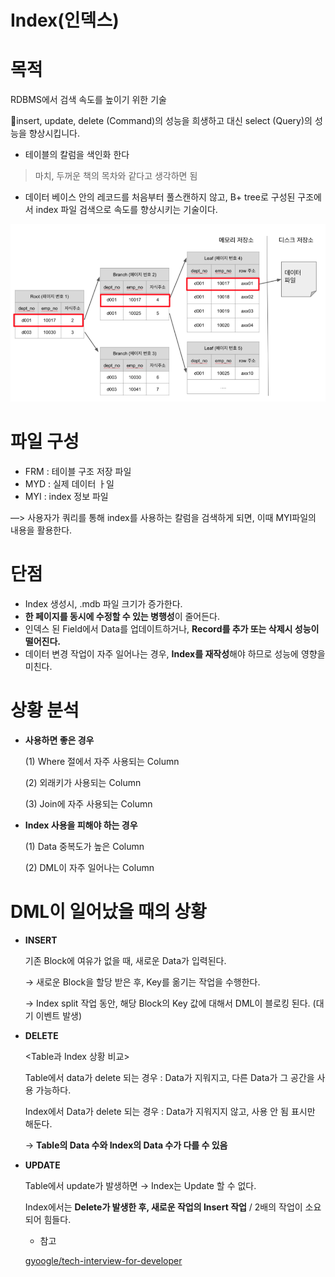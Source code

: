 # Index(인덱스)

# 목적

RDBMS에서 검색 속도를 높이기 위한 기술

🍌insert, update, delete (Command)의 성능을 희생하고 대신 select (Query)의 성능을 향상시킵니다.

- 테이블의 칼럼을 색인화 한다

> 마치, 두꺼운 책의 목차와 같다고 생각하면 됨

- 데이터 베이스 안의 레코드를 처음부터 풀스캔하지 않고, B+ tree로 구성된 구조에서 index 파일 검색으로 속도를 향상시키는 기술이다.

![Index(인덱스)/Untitled.png](Index(인덱스)/Untitled.png)

# 파일 구성

- FRM : 테이블 구조 저장 파일
- MYD : 실제 데이터 ㅏ일
- MYI : index 정보 파일

—> 사용자가 쿼리를 통해 index를 사용하는 칼럼을 검색하게 되면, 이때 MYI파일의 내용을 활용한다.

# 단점

- Index 생성시, .mdb 파일 크기가 증가한다.
- **한 페이지를 동시에 수정할 수 있는 병행성**이 줄어든다.
- 인덱스 된 Field에서 Data를 업데이트하거나, **Record를 추가 또는 삭제시 성능이 떨어진다.**
- 데이터 변경 작업이 자주 일어나는 경우, **Index를 재작성**해야 하므로 성능에 영향을 미친다.

# **상황 분석**

- **사용하면 좋은 경우**

    (1) Where 절에서 자주 사용되는 Column

    (2) 외래키가 사용되는 Column

    (3) Join에 자주 사용되는 Column

- **Index 사용을 피해야 하는 경우**

    (1) Data 중복도가 높은 Column

    (2) DML이 자주 일어나는 Column

# **DML이 일어났을 때의 상황**

- **INSERT**

    기존 Block에 여유가 없을 때, 새로운 Data가 입력된다.

    → 새로운 Block을 할당 받은 후, Key를 옮기는 작업을 수행한다.

    → Index split 작업 동안, 해당 Block의 Key 값에 대해서 DML이 블로킹 된다. (대기 이벤트 발생)

- **DELETE**

    <Table과 Index 상황 비교>

    Table에서 data가 delete 되는 경우 : Data가 지워지고, 다른 Data가 그 공간을 사용 가능하다.

    Index에서 Data가 delete 되는 경우 : Data가 지워지지 않고, 사용 안 됨 표시만 해둔다.

    → **Table의 Data 수와 Index의 Data 수가 다를 수 있음**

- **UPDATE**

    Table에서 update가 발생하면 → Index는 Update 할 수 없다.

    Index에서는 **Delete가 발생한 후, 새로운 작업의 Insert 작업** / 2배의 작업이 소요되어 힘들다.

    - 참고

    [gyoogle/tech-interview-for-developer](https://github.com/gyoogle/tech-interview-for-developer/blob/master/Computer%20Science/Database/%5BDB%5D%20Index.md)
